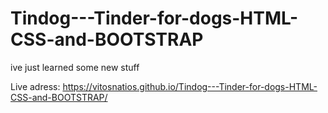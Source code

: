 # Tindog---Tinder-for-dogs-HTML-CSS-and-BOOTSTRAP
ive just learned some new stuff

Live adress: https://vitosnatios.github.io/Tindog---Tinder-for-dogs-HTML-CSS-and-BOOTSTRAP/
